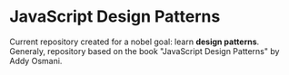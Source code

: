 # JavaScript Design Patterns

Current repository created for a nobel goal: learn **design patterns**.
Generaly, repository based on the book "JavaScript Design Patterns" by Addy Osmani.
